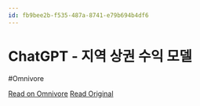 ```yaml
---
id: fb9bee2b-f535-487a-8741-e79b694b4df6
---
```


# ChatGPT - 지역 상권 수익 모델
#Omnivore

[Read on Omnivore](https://omnivore.app/me/https-chatgpt-com-share-673-d-63-de-8-dec-8001-b-751-d-4-c-97113-19347ce3a78)
[Read Original](https://chatgpt.com/share/673d63de-8dec-8001-b751-d4c971138fa2)

